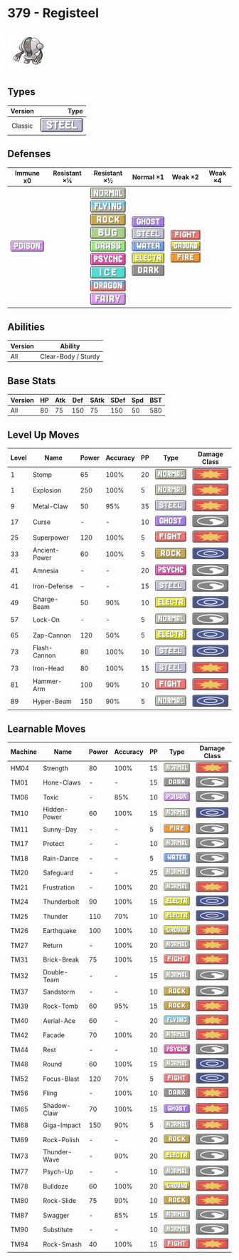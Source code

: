 # 379 - Registeel

![registeel](../img/pokemon/379.png)

## Types

| Version | Type                             |
| :-----: | -------------------------------: |
| Classic | ![steel](../img/types/steel.png) |

## Defenses

| Immune x0                          | Resistant ×¼ | Resistant ×½                                                                                                                                                                                                                                                                                                                             | Normal ×1                                                                                                                                                                                | Weak ×2                                                                                                          | Weak ×4 |
| ---------------------------------- | ------------ | ---------------------------------------------------------------------------------------------------------------------------------------------------------------------------------------------------------------------------------------------------------------------------------------------------------------------------------------- | ---------------------------------------------------------------------------------------------------------------------------------------------------------------------------------------- | ---------------------------------------------------------------------------------------------------------------- | ------- |
| ![poison](../img/types/poison.png) |              | ![normal](../img/types/normal.png)<br/>![flying](../img/types/flying.png)<br/>![rock](../img/types/rock.png)<br/>![bug](../img/types/bug.png)<br/>![grass](../img/types/grass.png)<br/>![psychic](../img/types/psychic.png)<br/>![ice](../img/types/ice.png)<br/>![dragon](../img/types/dragon.png)<br/>![fairy](../img/types/fairy.png) | ![ghost](../img/types/ghost.png)<br/>![steel](../img/types/steel.png)<br/>![water](../img/types/water.png)<br/>![electric](../img/types/electric.png)<br/>![dark](../img/types/dark.png) | ![fighting](../img/types/fighting.png)<br/>![ground](../img/types/ground.png)<br/>![fire](../img/types/fire.png) |         |

## Abilities

| Version | Ability             |
| ------- | ------------------- |
| All     | Clear-Body / Sturdy |

## Base Stats

| Version | HP | Atk | Def | SAtk | SDef | Spd | BST |
| ------- | -- | --- | --- | ---- | ---- | --- | --- |
| All     | 80 | 75  | 150 | 75   | 150  | 50  | 580 |

## Level Up Moves

| Level | Name          | Power | Accuracy | PP | Type                                   | Damage Class                           |
| ----- | ------------- | ----- | -------- | -- | -------------------------------------- | -------------------------------------- |
| 1     | Stomp         | 65    | 100%     | 20 | ![normal](../img/types/normal.png)     | ![physical](../img/types/physical.png) |
| 1     | Explosion     | 250   | 100%     | 5  | ![normal](../img/types/normal.png)     | ![physical](../img/types/physical.png) |
| 9     | Metal-Claw    | 50    | 95%      | 35 | ![steel](../img/types/steel.png)       | ![physical](../img/types/physical.png) |
| 17    | Curse         | -     | -        | 10 | ![ghost](../img/types/ghost.png)       | ![status](../img/types/status.png)     |
| 25    | Superpower    | 120   | 100%     | 5  | ![fighting](../img/types/fighting.png) | ![physical](../img/types/physical.png) |
| 33    | Ancient-Power | 60    | 100%     | 5  | ![rock](../img/types/rock.png)         | ![special](../img/types/special.png)   |
| 41    | Amnesia       | -     | -        | 20 | ![psychic](../img/types/psychic.png)   | ![status](../img/types/status.png)     |
| 41    | Iron-Defense  | -     | -        | 15 | ![steel](../img/types/steel.png)       | ![status](../img/types/status.png)     |
| 49    | Charge-Beam   | 50    | 90%      | 10 | ![electric](../img/types/electric.png) | ![special](../img/types/special.png)   |
| 57    | Lock-On       | -     | -        | 5  | ![normal](../img/types/normal.png)     | ![status](../img/types/status.png)     |
| 65    | Zap-Cannon    | 120   | 50%      | 5  | ![electric](../img/types/electric.png) | ![special](../img/types/special.png)   |
| 73    | Flash-Cannon  | 80    | 100%     | 10 | ![steel](../img/types/steel.png)       | ![special](../img/types/special.png)   |
| 73    | Iron-Head     | 80    | 100%     | 15 | ![steel](../img/types/steel.png)       | ![physical](../img/types/physical.png) |
| 81    | Hammer-Arm    | 100   | 90%      | 10 | ![fighting](../img/types/fighting.png) | ![physical](../img/types/physical.png) |
| 89    | Hyper-Beam    | 150   | 90%      | 5  | ![normal](../img/types/normal.png)     | ![special](../img/types/special.png)   |

## Learnable Moves

| Machine | Name         | Power | Accuracy | PP | Type                                   | Damage Class                           |
| ------- | ------------ | ----- | -------- | -- | -------------------------------------- | -------------------------------------- |
| HM04    | Strength     | 80    | 100%     | 15 | ![normal](../img/types/normal.png)     | ![physical](../img/types/physical.png) |
| TM01    | Hone-Claws   | -     | -        | 15 | ![dark](../img/types/dark.png)         | ![status](../img/types/status.png)     |
| TM06    | Toxic        | -     | 85%      | 10 | ![poison](../img/types/poison.png)     | ![status](../img/types/status.png)     |
| TM10    | Hidden-Power | 60    | 100%     | 15 | ![normal](../img/types/normal.png)     | ![special](../img/types/special.png)   |
| TM11    | Sunny-Day    | -     | -        | 5  | ![fire](../img/types/fire.png)         | ![status](../img/types/status.png)     |
| TM17    | Protect      | -     | -        | 10 | ![normal](../img/types/normal.png)     | ![status](../img/types/status.png)     |
| TM18    | Rain-Dance   | -     | -        | 5  | ![water](../img/types/water.png)       | ![status](../img/types/status.png)     |
| TM20    | Safeguard    | -     | -        | 25 | ![normal](../img/types/normal.png)     | ![status](../img/types/status.png)     |
| TM21    | Frustration  | -     | 100%     | 20 | ![normal](../img/types/normal.png)     | ![physical](../img/types/physical.png) |
| TM24    | Thunderbolt  | 90    | 100%     | 15 | ![electric](../img/types/electric.png) | ![special](../img/types/special.png)   |
| TM25    | Thunder      | 110   | 70%      | 10 | ![electric](../img/types/electric.png) | ![special](../img/types/special.png)   |
| TM26    | Earthquake   | 100   | 100%     | 10 | ![ground](../img/types/ground.png)     | ![physical](../img/types/physical.png) |
| TM27    | Return       | -     | 100%     | 20 | ![normal](../img/types/normal.png)     | ![physical](../img/types/physical.png) |
| TM31    | Brick-Break  | 75    | 100%     | 15 | ![fighting](../img/types/fighting.png) | ![physical](../img/types/physical.png) |
| TM32    | Double-Team  | -     | -        | 15 | ![normal](../img/types/normal.png)     | ![status](../img/types/status.png)     |
| TM37    | Sandstorm    | -     | -        | 10 | ![rock](../img/types/rock.png)         | ![status](../img/types/status.png)     |
| TM39    | Rock-Tomb    | 60    | 95%      | 15 | ![rock](../img/types/rock.png)         | ![physical](../img/types/physical.png) |
| TM40    | Aerial-Ace   | 60    | -        | 20 | ![flying](../img/types/flying.png)     | ![physical](../img/types/physical.png) |
| TM42    | Facade       | 70    | 100%     | 20 | ![normal](../img/types/normal.png)     | ![physical](../img/types/physical.png) |
| TM44    | Rest         | -     | -        | 10 | ![psychic](../img/types/psychic.png)   | ![status](../img/types/status.png)     |
| TM48    | Round        | 60    | 100%     | 15 | ![normal](../img/types/normal.png)     | ![special](../img/types/special.png)   |
| TM52    | Focus-Blast  | 120   | 70%      | 5  | ![fighting](../img/types/fighting.png) | ![special](../img/types/special.png)   |
| TM56    | Fling        | -     | 100%     | 10 | ![dark](../img/types/dark.png)         | ![physical](../img/types/physical.png) |
| TM65    | Shadow-Claw  | 70    | 100%     | 15 | ![ghost](../img/types/ghost.png)       | ![physical](../img/types/physical.png) |
| TM68    | Giga-Impact  | 150   | 90%      | 5  | ![normal](../img/types/normal.png)     | ![physical](../img/types/physical.png) |
| TM69    | Rock-Polish  | -     | -        | 20 | ![rock](../img/types/rock.png)         | ![status](../img/types/status.png)     |
| TM73    | Thunder-Wave | -     | 90%      | 20 | ![electric](../img/types/electric.png) | ![status](../img/types/status.png)     |
| TM77    | Psych-Up     | -     | -        | 10 | ![normal](../img/types/normal.png)     | ![status](../img/types/status.png)     |
| TM78    | Bulldoze     | 60    | 100%     | 20 | ![ground](../img/types/ground.png)     | ![physical](../img/types/physical.png) |
| TM80    | Rock-Slide   | 75    | 90%      | 10 | ![rock](../img/types/rock.png)         | ![physical](../img/types/physical.png) |
| TM87    | Swagger      | -     | 85%      | 15 | ![normal](../img/types/normal.png)     | ![status](../img/types/status.png)     |
| TM90    | Substitute   | -     | -        | 10 | ![normal](../img/types/normal.png)     | ![status](../img/types/status.png)     |
| TM94    | Rock-Smash   | 40    | 100%     | 15 | ![fighting](../img/types/fighting.png) | ![physical](../img/types/physical.png) |